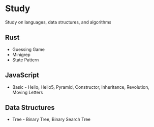 # Study
Study on languages, data structures, and algorithms

## Rust
- Guessing Game
- Minigrep
- State Pattern

## JavaScript
- Basic - Hello, Hello5, Pyramid, Constructor, Inheritance, Revolution, Moving Letters

## Data Structures
- Tree - Binary Tree, Binary Search Tree
